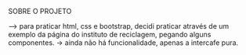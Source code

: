 

   SOBRE O PROJETO 


--> para praticar html, css e bootstrap, decidi praticar através de um exemplo da página do instituto de reciclagem, pegando alguns componentes. 
-> ainda não há funcionalidade, apenas a intercafe pura.
